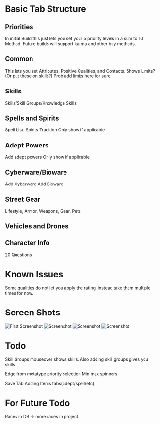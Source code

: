 Basic Tab Structure
===================

Priorities
--------
In initial Build this just lets you set your 5 priority levels in a sum to 10 Method.
Future builds will support karma and other buy methods.

Common
--------
This lets you set Attributes, Positive Qualities, and Contacts.
Shows Limits? (Or put these on skills?)
Prob add limits here for sure


Skills
--------
Skills/Skill Groups/Knowledge Skills

Spells and Spirits
--------
Spell List.
Spirits
Tradition
Only show if applicable

Adept Powers
--------
Add adept powers
Only show if applicable

Cyberware/Bioware
--------
Add Cyberware
Add Bioware

Street Gear
--------
Lifestyle, Armor, Weapons, Gear, Pets

Vehicles and Drones
--------

Character Info
--------
20 Questions

Known Issues
============
Some qualities do not let you apply the rating, instead take them multiple times for now.

Screen Shots
=============
![First Screenshot](http://i.imgur.com/lVgW5Aq.png "First Screenshot, shows you what planned look/feel is like")
![Screenshot](http://i.imgur.com/bVmhU16.png)
![Screenshot](http://i.imgur.com/rB4pXaq.png)
![Screenshot](http://i.imgur.com/Ds80jdX.png)

Todo
========
Skill Groups mouseover shows skills.  Also adding skill groups gives you skills.

Edge from metatype priority selection
Min max spinners

Save Tab
Adding Items tabs(adept/spell/etc).

For Future Todo
==============
Races in DB -> more races in project.
